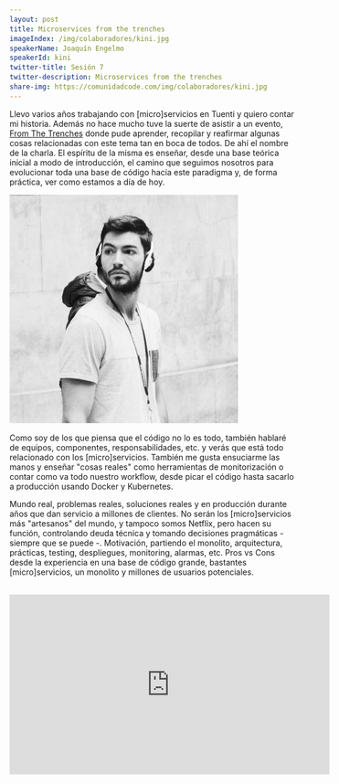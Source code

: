 ```yaml
---
layout: post
title: Microservices from the trenches
imageIndex: /img/colaboradores/kini.jpg
speakerName: Joaquín Engelmo
speakerId: kini
twitter-title: Sesión 7
twitter-description: Microservices from the trenches
share-img: https://comunidadcode.com/img/colaboradores/kini.jpg
---
```


Llevo varios años trabajando con [micro]servicios en Tuenti y quiero contar mi historia. Además no hace mucho tuve la suerte de asistir a un evento, [From The Trenches](http://ftt.programania.net/asistentes-grupos/grupo1.html) donde pude aprender, recopilar y reafirmar algunas cosas relacionadas con este tema tan en boca de todos. De ahí el nombre de la charla. El espíritu de la misma es enseñar, desde una base teórica inicial a modo de introducción, el camino que seguimos nosotros para evolucionar toda una base de código hacía este paradigma y, de forma práctica, ver como estamos a día de hoy.

<div class="next-session-image">
<a href="../colaboradores/kini"><img src="/img/colaboradores/kini.jpg"></a>
</div>

Como soy de los que piensa que el código no lo es todo, también hablaré de equipos, componentes, responsabilidades, etc. y verás que está todo relacionado con los [micro]servicios. También me gusta ensuciarme las manos y enseñar "cosas reales" como herramientas de monitorización o contar como va todo nuestro workflow, desde picar el código hasta sacarlo a producción usando Docker y Kubernetes.


Mundo real, problemas reales, soluciones reales y en producción durante años que dan servicio a millones de clientes. No serán los [micro]servicios más "artesanos" del mundo, y tampoco somos Netflix, pero hacen su función, controlando deuda técnica y tomando decisiones pragmáticas - siempre que se puede -. Motivación, partiendo el monolito, arquitectura, prácticas, testing, despliegues, monitoring, alarmas, etc. Pros vs Cons desde la experiencia en una base de código grande, bastantes [micro]servicios, un monolito y millones de usuarios potenciales.

<br/>

<iframe class="youtube" width="560" height="315" src="https://www.youtube.com/embed/__bdnNqEAw0" frameborder="0" allowfullscreen></iframe>
